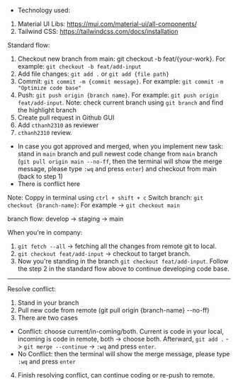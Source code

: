 - Technology used:

1. Material UI Libs: https://mui.com/material-ui/all-components/
2. Tailwind CSS: https://tailwindcss.com/docs/installation

Standard flow:

1. Checkout new branch from main: git checkout -b feat/{your-work}. For example: `git checkout -b feat/add-input`
2. Add file changes: `git add .` or `git add {file path}`
3. Commit: `git commit -m {commit message}`. For example: `git commit -m "Optimize code base"`
4. Push: `git push origin {branch name}`. For example: `git push origin feat/add-input`. Note: check current branch using `git branch` and find the highlight branch
5. Create pull request in Github GUI
6. Add `cthanh2310` as reviewer
7. `cthanh2310` review.

- In case you got approved and merged, when you implement new task: stand in `main` branch and pull newest code change from `main` branch (`git pull origin main --no-ff`, then the terminal will show the merge message, please type `:wq` and press `enter`) and checkout from main (back to step 1)
- There is conflict here

Note: Coppy in terminal using `ctrl + shift + c`
Switch branch: `git checkout {branch-name}`: For example -> `git checkout main`

branch flow: develop -> staging -> main

When you're in company:

1. `git fetch --all` -> fetching all the changes from remote git to local.
2. `git checkout feat/add-input` -> checkout to target branch.
3. Now you're standing in the branch `git checkout feat/add-input`. Follow the step 2 in the standard flow above to continue developing code base.

---

Resolve conflict:

1. Stand in your branch
2. Pull new code from remote (git pull origin {branch-name} --no-ff)
3. There are two cases

- Conflict: choose current/in-coming/both. Current is code in your local, incoming is code in remote, both -> choose both. Afterward, `git add .` -> `git merge --continue` -> `:wq` and press `enter`.
- No Conflict: then the terminal will show the merge message, please type `:wq` and press `enter`

4. Finish resolving conflict, can continue coding or re-push to remote.
